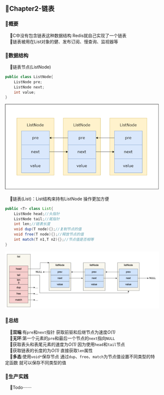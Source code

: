 ## 📌Chapter2-链表
### 🔻概要
        🔸C中没有包含链表这种数据结构 Redis就自己实现了一个链表
        
        🔸链表被用在List对象的健、发布订阅、慢查询、监视器等
### 🔻数据结构
     
🔸链表节点(ListNode)
```java
public class ListNode{
    ListNode pre;
    ListNode next;
    int value;
}
```
![List](asset/ListNode.png)        
        🔸链表(List)：List结构来持有ListNode 操作更加方便

```java
public <T> class List{
    ListNode head;//头指针
    ListNode tail;//尾指针
    int len;//链表长度
    void dup(T node){};//复制节点的值
    void free(T node){};//释放节点的值
    int match(T n1,T n2){};//节点值是否相等
}
```
![List](asset/List.png)

### 🔻总结
  
  🔸**双端**:有`pre`和`next`指针 获取前驱和后继节点为速度*O(1)*
   
    🔸**无环**:第一个元素的`pre`和最后一个节点的`next`指向`NULL`
   
    🔸获取表头和表尾元素的速度为*O(1)* 因为使用`head`和`tail`节点
   
    🔸获取链表的长度的为*O(1)* 直接获取`len`属性
   
    🔸**多态**:使用`void*`保存节点 通过`dup`、`free`、`match`为节点值设置不同类型的特定函数 就可以保存不同类型的值

### 🔻生产实践
  
  🔸Todo·······